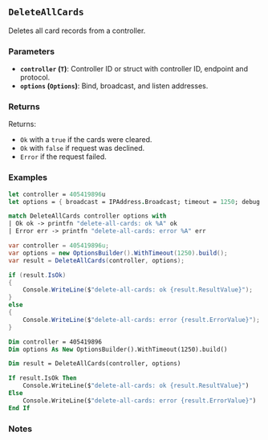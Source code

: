 ## `DeleteAllCards`

Deletes all card records from a controller.

### Parameters
- **`controller` (`T`)**: Controller ID or struct with controller ID, endpoint and protocol.
- **`options` (`Options`)**: Bind, broadcast, and listen addresses.

### Returns

Returns:
- `Ok` with a `true` if the cards were cleared.
- `Ok` with `false` if request was declined.
- `Error` if the request failed.

### Examples

```fsharp
let controller = 405419896u
let options = { broadcast = IPAddress.Broadcast; timeout = 1250; debug = true }

match DeleteAllCards controller options with
| Ok ok -> printfn "delete-all-cards: ok %A" ok
| Error err -> printfn "delete-all-cards: error %A" err
```

```csharp
var controller = 405419896u;
var options = new OptionsBuilder().WithTimeout(1250).build();
var result = DeleteAllCards(controller, options);

if (result.IsOk)
{
    Console.WriteLine($"delete-all-cards: ok {result.ResultValue}");
}
else
{
    Console.WriteLine($"delete-all-cards: error {result.ErrorValue}");
}
```

```vb
Dim controller = 405419896
Dim options As New OptionsBuilder().WithTimeout(1250).build()

Dim result = DeleteAllCards(controller, options)

If result.IsOk Then
    Console.WriteLine($"delete-all-cards: ok {result.ResultValue}")
Else
    Console.WriteLine($"delete-all-cards: error {result.ErrorValue}")
End If
```

### Notes

